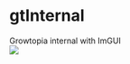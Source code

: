 # gtInternal
 Growtopia internal with ImGUI
<br /><img src="https://cdn.discordapp.com/attachments/710863839503188039/732985412150100048/ezgif.com-video-to-gif.gif">

